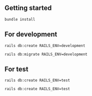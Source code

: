 ## Getting started

`bundle install`

## For development

`rails db:create RAILS_ENV=development`

`rails db:migrate RAILS_ENV=development`

## For test

`rails db:create RAILS_ENV=test`

`rails db:create RAILS_ENV=test`